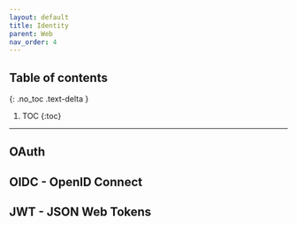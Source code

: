 ```yaml
---
layout: default
title: Identity
parent: Web
nav_order: 4
---
```


## Table of contents
{: .no_toc .text-delta }

1. TOC
{:toc}

---

## OAuth
## OIDC - OpenID Connect
## JWT - JSON Web Tokens